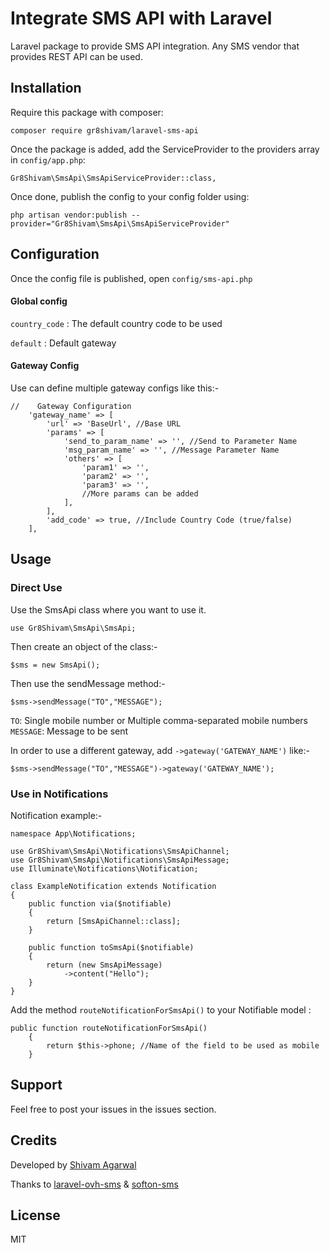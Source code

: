 # Integrate SMS API with Laravel
Laravel package to provide SMS API integration. Any SMS vendor that provides REST API can be used.

## Installation
Require this package with composer:
```
composer require gr8shivam/laravel-sms-api
```
Once the package is added, add the ServiceProvider to the providers array in ```config/app.php```:
```
Gr8Shivam\SmsApi\SmsApiServiceProvider::class,
```
Once done, publish the config to your config folder using:
```
php artisan vendor:publish --provider="Gr8Shivam\SmsApi\SmsApiServiceProvider"
```

## Configuration
Once the config file is published, open ```config/sms-api.php```

#### Global config
```country_code``` : The default country code to be used

```default``` : Default gateway 

#### Gateway Config
Use can define multiple gateway configs like this:-
```
//    Gateway Configuration
    'gateway_name' => [
        'url' => 'BaseUrl', //Base URL
        'params' => [
            'send_to_param_name' => '', //Send to Parameter Name
            'msg_param_name' => '', //Message Parameter Name
            'others' => [
                'param1' => '',
                'param2' => '',
                'param3' => '',
                //More params can be added
            ],
        ],
        'add_code' => true, //Include Country Code (true/false)
    ],
```

## Usage
### Direct Use
Use the SmsApi class where you want to use it.
```
use Gr8Shivam\SmsApi\SmsApi;
```
Then create an object of the class:-
```
$sms = new SmsApi();
```
Then use the sendMessage method:-
```
$sms->sendMessage("TO","MESSAGE");
```

```TO```: Single mobile number or Multiple comma-separated mobile numbers
```MESSAGE```: Message to be sent

In order to use a different gateway, add ```->gateway('GATEWAY_NAME')``` like:-
```
$sms->sendMessage("TO","MESSAGE")->gateway('GATEWAY_NAME');
```

### Use in Notifications
Notification example:-
```
namespace App\Notifications;

use Gr8Shivam\SmsApi\Notifications\SmsApiChannel;
use Gr8Shivam\SmsApi\Notifications\SmsApiMessage;
use Illuminate\Notifications\Notification;

class ExampleNotification extends Notification
{
    public function via($notifiable)
    {
        return [SmsApiChannel::class];
    }
    
    public function toSmsApi($notifiable)
    {
        return (new SmsApiMessage)
            ->content("Hello");
    }
}
```
Add the method ```routeNotificationForSmsApi()``` to your Notifiable model :
```
public function routeNotificationForSmsApi()
    {
        return $this->phone; //Name of the field to be used as mobile
    }    
```

## Support
Feel free to post your issues in the issues section.

## Credits
Developed by [Shivam Agarwal](https://github.com/gr8shivam "Shivam Agarwal")

Thanks to [laravel-ovh-sms](https://github.com/MarceauKa/laravel-ovh-sms "laravel-ovh-sms") & [softon-sms](https://github.com/softon/sms "softon-sms")

## License
MIT
